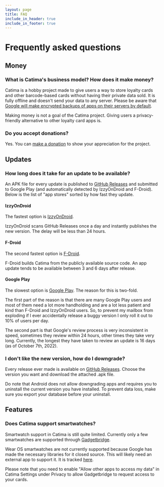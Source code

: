 ```yaml
---
layout: page
title: FAQ
include_in_header: true
include_in_footer: true
---
```


# Frequently asked questions

## Money

### What is Catima's business model? How does it make money?

Catima is a hobby project made to give users a way to store loyalty cards and other barcode-based cards without having their private data sold. It is fully offline and doesn't send your data to any server. Please be aware that [Google will make encrypted backups of apps on their servers by default](https://support.google.com/android/answer/2819582).

Making money is not a goal of the Catima project. Giving users a privacy-friendly alternative to other loyalty card apps is.

### Do you accept donations?

Yes. You can [make a donation](/donate) to show your appreciation for the project.

## Updates

### How long does it take for an update to be available?

An APK file for every update is published to [GitHub Releases](https://github.com/CatimaLoyalty/Android/releases) and submitted to Google Play (and automatically detected by IzzyOnDroid and F-Droid). Below is the list of "app stores" sorted by how fast they update.

#### IzzyOnDroid

The fastest option is [IzzyOnDroid](https://apt.izzysoft.de/fdroid/index/apk/me.hackerchick.catima).

IzzyOnDroid scans GitHub Releases once a day and instantly publishes the new version. The delay will be less than 24 hours.

#### F-Droid

The second fastest option is [F-Droid](https://f-droid.org/en/packages/me.hackerchick.catima/).

F-Droid builds Catima from the publicly available source code. An app update tends to be available between 3 and 6 days after release.

#### Google Play

The slowest option is [Google Play](https://play.google.com/store/apps/details?id=me.hackerchick.catima). The reason for this is two-fold.

The first part of the reason is that there are many Google Play users and most of them need a lot more handholding and are a lot less patient and kind than F-Droid and IzzyOnDroid users. So, to prevent my mailbox from exploding if I ever accidentally release a buggy version I only roll it out to 10% of users per day.

The second part is that Google's review process is very inconsistent in speed, sometimes they review within 24 hours, other times they take very long. Currently, the longest they have taken to review an update is 16 days (as of October 7th, 2022). 

### I don't like the new version, how do I downgrade?

Every release ever made is available on [GitHub Releases](https://github.com/CatimaLoyalty/Android/releases). Choose the version you want and download the attached .apk file.

Do note that Android does not allow downgrading apps and requires you to uninstall the current version you have installed. To prevent data loss, make sure you export your database before your uninstall.

## Features

### Does Catima support smartwatches?

Smartwatch support in Catima is still quite limited. Currently only a few smartwatches are supported through [Gadgetbridge](https://gadgetbridge.org/basics/integrations/catima/).

Wear OS smartwatches are not currently supported because Google has made the necessary libraries for it closed source. This will likely need an external app to support it. It is tracked [here](https://github.com/CatimaLoyalty/Android/issues/25).

Please note that you need to enable "Allow other apps to access my data" in Catima Settings under Privacy to allow Gadgetbridge to request access to your cards.
